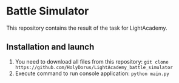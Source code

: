 # Battle Simulator
This repository contains the result of the task for LightAcademy.

## Installation and launch
1. You need to download all files from this repository: ```git clone https://github.com/HolyDorus/LightAcademy_battle_simulator```
2. Execute command to run console application: ```python main.py```